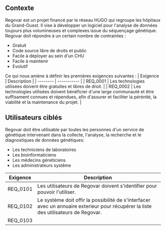 ## Contexte
Regovar est un projet financé par le réseau HUGO qui regroupe les hôpitaux du Grand-Ouest. Il vise à développer un logiciel pour l'analyse de données toujours plus volumineuses et complexes issue du séquençage génétique. 
Regovar doit répondre à un certain nombre de contraintes :
 * Gratuit
 * Code source libre de droits et public
 * Facile à déployer au sein d'un CHU
 * Facile à maintenir
 * Evolutif

Ce qui nous amène à définir les premières exigences suivantes :
| Exigence | Description | 
| -------- | ----------- |
| REQ_0001 | Les technologies utilisées doivent être gratuites et libres de droit. |
| REQ_0002 | Les technologies utilisées doivent bénéficier d'une large communauté et être suffisament connues et répendues, afin d'assurer et faciliter la pérénité, la viabilité et la maintenance du projet. |



## Utilisateurs ciblés
Regovar doit être utilisable par toutes les personnes d'un service de génétique intervenant dans la collecte, l'analyse, la recherche et le diagnostiques de données génétiques:
 * Les techniciens de laboratoires
 * Les bioinformaticiens
 * Les médecins généticiens
 * Les administrateurs systême

| Exigence | Description | 
| -------- | ----------- |
| REQ_0101 | Les utilisateurs de Regovar doivent s'identifier pour pouvoir l'utiliser. |
| REQ_0102 | Le système doit offir la possibilité de s'interfacer avec un annuaire exterieur pour récupérer la liste des utilisateurs de Regovar. |
| REQ_0103 | |


